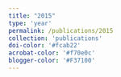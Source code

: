 ```yaml
---
title: "2015"
type: 'year'
permalink: /publications/2015
collection: 'publications'
doi-color: '#fcab22'
acrobat-color: '#f70e0c'
blogger-color: '#F37100'
---
```

